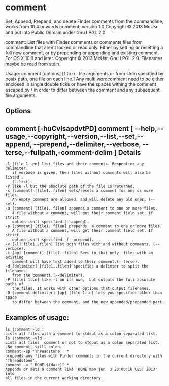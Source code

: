 comment
=======

Set, Append, Prepend, and delete Finder comments from the commandline, works from 10.4 onwards
comment: version 1.0 Copyright © 2013 McUsr and put into Public Domain
         under Gnu LPGL 2.0

comment: List files with Finder comments  or comments files from commandline
         that aren't locked or read only. Either by setting or resetting a 
		 full new comment, or by prepending or appending and existing comment.
         For OS X 10.6 and later. Copyright © 2013 McUsr. Gnu LPGL 2.0.
		 Filenames maybe be read from stdin.
	
Usage: comment [options] [1 to n ..file arguments or from stdin
	    specified by posix path, one file on each line.]
		Any multi wordcomment need to be either enclosed in single double ticks
		or have the spaces withing the comment escaped by \ in order to differ
		between the comment and any subsequent file arguments.
		   
Options
-------
   comment [-huCvlsapdvtPD]
   comment [ --help,--usage,--copyright,--version,--list,--set,--append,
             --prepend,--delimiter,--verbose, --terse,--fullpath,-comment-delim ]
Details
-------
 	-l [file 1..en] list files and their comments. Respecting any delimiter.
	   if verbose is given, then files without comments will also be listed .
       (--list).
 	-P like -l but the absolute path of the file is returned.
	-s [comment] [file1..filen] sets/resets a comment for one or more files.
       An empty comment are allowed, and will delete any old ones. (--set).
	-a [comment] [file1..filen] appends a comment to one or more files.
	   A file without a comment, will get their comment field set. if strict
	   option isn't specified.(--append).
	-p [comment] [file1..filen] prepends  a comment to one or more files.
	   A file without a comment, will get their comment field set. If strict
	   option isn't specified. (--prepend).
	-v [-l] file1..filen] list both files with and without comments. (--verbose).
	-t [ap] [comment] [file1..filen] Sees to that only  files with an existing
	   comment will have text added to their comment.(--terse).
    -d [delimiter] [file1..filen] specifies a delimter to split the filenames
	   from the comments.(--delimiter).
	-P [filei 1..n] like -l on its own,  but outputs the full absolute paths of
       the files. It works with other options that output filenames.
	-D [comment delimiter] [ap] [file 1..n] lets you specifier other than space
       to differ between the comment, and the new appended/prepended part.
	   
Examples of usage:
------------------

	ls |comment -ld :
	Lists all files with a comment to stdout as a colon separated list.
	ls |comment -vld -
	Lists all files  comment or not to stdout as a colon separated list.
	-No comment, still colon.
	comment -sp 'Threadstone ' *
	prepends any files with Finder comments in the current directory with
	'Threadstone'.	
	comment -a " DONE $(date)" *
	Appends or sets a comment like 'DONE man jun  3 23:00:18 CEST 2013' into
	all files in the current working directory.
